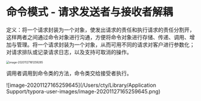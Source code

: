 # 命令模式	-	请求发送者与接收者解耦

>
>
>

定义：将一个请求封装为一个对象，使发出请求的责任和执行请求的责任分割开，这样两者之间通过命令对象进行沟通，方便将命令对象进行存储、传递、调用、增加与管理。将一个请求封装为一个对象，从而可用不同的请求对客户进行参数化； 对请求排队或记录请求日志，以及支持可取消的操作。

<img src="/Users/cty/Library/Application Support/typora-user-images/image-20201127161259285.png" alt="image-20201127161259285" style="zoom:50%;" />

调用者调用到命令类的方法，命令类交给接受者执行。



![image-20201127165259645](/Users/cty/Library/Application Support/typora-user-images/image-20201127165259645.png)

